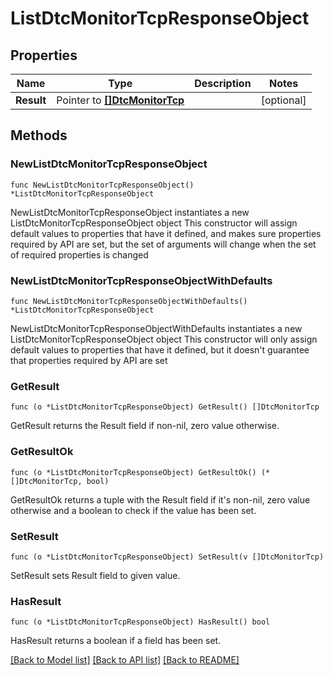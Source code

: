 # ListDtcMonitorTcpResponseObject

## Properties

Name | Type | Description | Notes
------------ | ------------- | ------------- | -------------
**Result** | Pointer to [**[]DtcMonitorTcp**](DtcMonitorTcp.md) |  | [optional] 

## Methods

### NewListDtcMonitorTcpResponseObject

`func NewListDtcMonitorTcpResponseObject() *ListDtcMonitorTcpResponseObject`

NewListDtcMonitorTcpResponseObject instantiates a new ListDtcMonitorTcpResponseObject object
This constructor will assign default values to properties that have it defined,
and makes sure properties required by API are set, but the set of arguments
will change when the set of required properties is changed

### NewListDtcMonitorTcpResponseObjectWithDefaults

`func NewListDtcMonitorTcpResponseObjectWithDefaults() *ListDtcMonitorTcpResponseObject`

NewListDtcMonitorTcpResponseObjectWithDefaults instantiates a new ListDtcMonitorTcpResponseObject object
This constructor will only assign default values to properties that have it defined,
but it doesn't guarantee that properties required by API are set

### GetResult

`func (o *ListDtcMonitorTcpResponseObject) GetResult() []DtcMonitorTcp`

GetResult returns the Result field if non-nil, zero value otherwise.

### GetResultOk

`func (o *ListDtcMonitorTcpResponseObject) GetResultOk() (*[]DtcMonitorTcp, bool)`

GetResultOk returns a tuple with the Result field if it's non-nil, zero value otherwise
and a boolean to check if the value has been set.

### SetResult

`func (o *ListDtcMonitorTcpResponseObject) SetResult(v []DtcMonitorTcp)`

SetResult sets Result field to given value.

### HasResult

`func (o *ListDtcMonitorTcpResponseObject) HasResult() bool`

HasResult returns a boolean if a field has been set.


[[Back to Model list]](../README.md#documentation-for-models) [[Back to API list]](../README.md#documentation-for-api-endpoints) [[Back to README]](../README.md)


